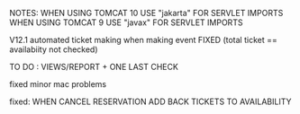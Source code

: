NOTES:
WHEN USING TOMCAT 10 USE "jakarta" FOR SERVLET IMPORTS 
WHEN USING TOMCAT 9 USE "javax" FOR SERVLET IMPORTS


V12.1 
automated ticket making when making event FIXED (total ticket == availabiity not checked)

TO DO : VIEWS/REPORT + ONE LAST CHECK

fixed minor mac problems

fixed: WHEN CANCEL RESERVATION ADD BACK TICKETS TO AVAILABILITY


